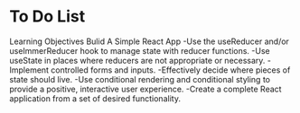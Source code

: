 # To Do List
Learning Objectives
Bulid A Simple React App 
-Use the useReducer and/or useImmerReducer hook to manage state with reducer functions.
-Use useState in places where reducers are not appropriate or necessary.
-Implement controlled forms and inputs.
-Effectively decide where pieces of state should live.
-Use conditional rendering and conditional styling to provide a positive, interactive user experience.
-Create a complete React application from a set of desired functionality.
